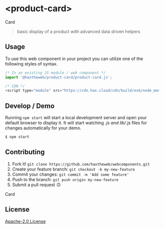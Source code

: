 # &lt;product-card&gt;

Card
> basic display of a product with advanced data driven helpers

## Usage
To use this web component in your project you can utilize one of the following styles of syntax.

```js
/* In an existing JS module / web component */
import '@haxtheweb/product-card/product-card.js';

/* CDN */
<script type="module" src="https://cdn.hax.cloud/cdn/build/es6/node_modules/@haxtheweb/product-card/product-card.js"></script>
```

## Develop / Demo
Running `npm start` will start a local development server and open your default browser to display it. It will start watching *.js and lib/*.js files for changes automatically for your demo.
```bash
$ npm start
```


## Contributing

1. Fork it! `git clone https://github.com/haxtheweb/webcomponents.git`
2. Create your feature branch: `git checkout -b my-new-feature`
3. Commit your changes: `git commit -m 'Add some feature'`
4. Push to the branch: `git push origin my-new-feature`
5. Submit a pull request :D

Card

## License
[Apache-2.0 License](http://opensource.org/licenses/Apache-2.0)
